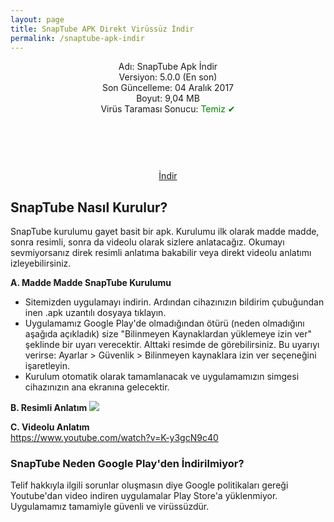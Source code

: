 ```yaml
---
layout: page
title: SnapTube APK Direkt Virüssüz İndir
permalink: /snaptube-apk-indir
---
```


<script async src="//pagead2.googlesyndication.com/pagead/js/adsbygoogle.js"></script>
<!-- KingBaglanti -->
<ins class="adsbygoogle"
     style="display:block"
     data-ad-client="ca-pub-7942429830883405"
     data-ad-slot="4590880399"
     data-ad-format="link"></ins>
<script>
(adsbygoogle = window.adsbygoogle || []).push({});
</script>
<center>
Adı: SnapTube Apk İndir<br />
Versiyon: 5.0.0 (En son)<br />
Son Güncelleme: 04 Aralık 2017<br />
Boyut: 9,04 MB<br />
Virüs Taraması Sonucu: <span style="color:green;">Temiz &#10004;</span><br/>
<center>
<script async="" src="//pagead2.googlesyndication.com/pagead/js/adsbygoogle.js"></script>
<!-- 200 90 -->
<ins class="adsbygoogle" data-ad-client="ca-pub-7942429830883405" data-ad-slot="4977168797" style="display: inline-block; height: 90px; width: 200px;"></ins>
<script>
(adsbygoogle = window.adsbygoogle || []).push({});
</script>
</center>
<a target="_blank" href="http://www.snaptubeindir.com/snaptube-4-26-0-9624.apk" target="_blank">İndir</a>

</center>
<h2>SnapTube Nasıl Kurulur?</h2>
SnapTube kurulumu gayet basit bir apk. Kurulumu ilk olarak madde madde, sonra resimli, sonra da videolu olarak sizlere anlatacağız. Okumayı sevmiyorsanız direk resimli anlatıma bakabilir veya direkt videolu anlatımı izleyebilirsiniz.

<strong>A. Madde Madde SnapTube Kurulumu</strong>
<ul><li>Sitemizden uygulamayı indirin. Ardından cihazınızın bildirim çubuğundan inen .apk uzantılı dosyaya tıklayın.</li>
<li>Uygulamamız Google Play'de olmadığından ötürü (neden olmadığını aşağıda açıkladık) size "Bilinmeyen Kaynaklardan yüklemeye izin ver" şeklinde bir uyarı verecektir. Alttaki resimde de görebilirsiniz. Bu uyarıyı verirse: Ayarlar > Güvenlik > Bilinmeyen kaynaklara izin ver seçeneğini işaretleyin.</li>
<li>Kurulum otomatik olarak tamamlanacak ve uygulamamızın simgesi cihazınızın ana ekranına gelecektir.</li>
     </ul>

<strong>B. Resimli Anlatım</strong>
<img src="http://www.snaptubeindir.com/snaptube.jpg">

<strong>C. Videolu Anlatım</strong><br>
<a target="_blank" rel="nofollow" href="https://www.youtube.com/watch?v=K-y3gcN9c40">https://www.youtube.com/watch?v=K-y3gcN9c40</a>

<h3>SnapTube Neden Google Play'den İndirilmiyor?</h3>
Telif hakkıyla ilgili sorunlar oluşmasın diye Google politikaları gereği Youtube'dan video indiren uygulamalar Play Store'a yüklenmiyor. Uygulamamız tamamiyle güvenli ve virüssüzdür.
